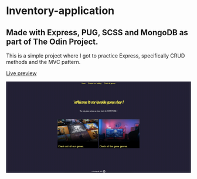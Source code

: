 # Inventory-application

## Made with Express, PUG, SCSS and MongoDB as part of The Odin Project.

This is a simple project where I got to practice Express, specifically CRUD methods and the MVC pattern.

<a href="https://young-springs-48093.herokuapp.com/">Live preview</a>

<img src='public/images/project-preview.jpg'>
